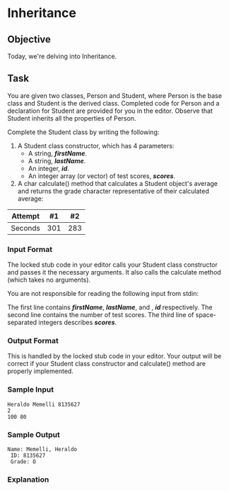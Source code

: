 # Inheritance

## Objective
Today, we're delving into Inheritance. 

## Task

You are given two classes, Person and Student, where Person is the base class and Student is the derived class. Completed code for Person and a declaration for Student are provided for you in the editor. Observe that Student inherits all the properties of Person.

Complete the Student class by writing the following:

1. A Student class constructor, which has 4 parameters:
	- A string, ***firstName***.
	- A string, ***lastName***.
	- An integer, ***id***.
	- An integer array (or vector) of test scores, ***scores***.
2. A char calculate() method that calculates a Student object's average and returns the grade character representative of their calculated average:

| Attempt | #1 | #2 |
| :---: | :---: | :---: |
| Seconds | 301 | 283 |

### Input Format

The locked stub code in your editor calls your Student class constructor and passes it the necessary arguments. It also calls the calculate method (which takes no arguments).

You are not responsible for reading the following input from stdin:

The first line contains ***firstName***, ***lastName***, and , ***id*** respectively. The second line contains the number of test scores. The third line of space-separated integers describes ***scores***.

### Output Format

This is handled by the locked stub code in your editor. Your output will be correct if your Student class constructor and calculate() method are properly implemented.

### Sample Input
```
Heraldo Memelli 8135627
2
100 80
```
### Sample Output
```
Name: Memelli, Heraldo
 ID: 8135627
 Grade: O
```

### Explanation

